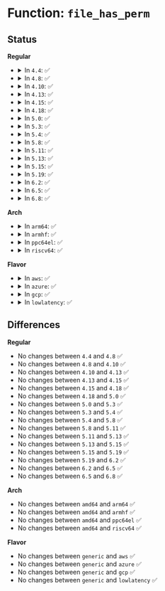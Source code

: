 # Function: <code>file_has_perm</code>

## Status
<b>Regular</b>
<ul>
<li>
<details>
<summary>In <code>4.4</code>: ✅</summary>

```c
int file_has_perm(const struct cred *cred, struct file *file, u32 av);
```

**Collision:** Unique Static

**Inline:** No

**Transformation:** False

**Instances:**

```
In security/selinux/hooks.c (ffffffff81342870)
Location: security/selinux/hooks.c:1704
Inline: False
Direct callers:
  - security/selinux/hooks.c:selinux_file_receive
  - security/selinux/hooks.c:selinux_file_receive
  - security/selinux/hooks.c:selinux_file_receive
  - security/selinux/hooks.c:selinux_file_fcntl
  - security/selinux/hooks.c:selinux_file_fcntl
  - security/selinux/hooks.c:selinux_file_fcntl
  - security/selinux/hooks.c:selinux_file_lock
  - security/selinux/hooks.c:match_file
  - security/selinux/hooks.c:match_file
  - security/selinux/hooks.c:file_map_prot_check
  - security/selinux/hooks.c:selinux_file_mprotect
  - security/selinux/hooks.c:selinux_file_ioctl
  - security/selinux/hooks.c:selinux_file_ioctl
  - security/selinux/hooks.c:selinux_file_ioctl
  - security/selinux/hooks.c:selinux_file_permission
```
**Symbols:**

```
ffffffff81342870-ffffffff81342929: file_has_perm (STB_LOCAL)
```
</details>
</li>
<li>
<details>
<summary>In <code>4.8</code>: ✅</summary>

```c
int file_has_perm(const struct cred *cred, struct file *file, u32 av);
```

**Collision:** Unique Static

**Inline:** No

**Transformation:** False

**Instances:**

```
In security/selinux/hooks.c (ffffffff81377bf0)
Location: security/selinux/hooks.c:1777
Inline: False
Direct callers:
  - security/selinux/hooks.c:selinux_file_receive
  - security/selinux/hooks.c:selinux_file_receive
  - security/selinux/hooks.c:selinux_file_receive
  - security/selinux/hooks.c:selinux_file_fcntl
  - security/selinux/hooks.c:selinux_file_fcntl
  - security/selinux/hooks.c:selinux_file_fcntl
  - security/selinux/hooks.c:selinux_file_lock
  - security/selinux/hooks.c:selinux_file_mprotect
  - security/selinux/hooks.c:file_map_prot_check
  - security/selinux/hooks.c:selinux_file_ioctl
  - security/selinux/hooks.c:selinux_file_ioctl
  - security/selinux/hooks.c:selinux_file_ioctl
  - security/selinux/hooks.c:selinux_file_permission
  - security/selinux/hooks.c:match_file
```
**Symbols:**

```
ffffffff81377bf0-ffffffff81377ca9: file_has_perm (STB_LOCAL)
```
</details>
</li>
<li>
<details>
<summary>In <code>4.10</code>: ✅</summary>

```c
int file_has_perm(const struct cred *cred, struct file *file, u32 av);
```

**Collision:** Unique Static

**Inline:** No

**Transformation:** False

**Instances:**

```
In security/selinux/hooks.c (ffffffff8138e6e0)
Location: security/selinux/hooks.c:1785
Inline: False
Direct callers:
  - security/selinux/hooks.c:selinux_file_receive
  - security/selinux/hooks.c:selinux_file_receive
  - security/selinux/hooks.c:selinux_file_receive
  - security/selinux/hooks.c:selinux_file_fcntl
  - security/selinux/hooks.c:selinux_file_fcntl
  - security/selinux/hooks.c:selinux_file_fcntl
  - security/selinux/hooks.c:selinux_file_lock
  - security/selinux/hooks.c:selinux_file_mprotect
  - security/selinux/hooks.c:file_map_prot_check
  - security/selinux/hooks.c:selinux_file_ioctl
  - security/selinux/hooks.c:selinux_file_ioctl
  - security/selinux/hooks.c:selinux_file_ioctl
  - security/selinux/hooks.c:selinux_file_permission
  - security/selinux/hooks.c:match_file
```
**Symbols:**

```
ffffffff8138e6e0-ffffffff8138e78b: file_has_perm (STB_LOCAL)
```
</details>
</li>
<li>
<details>
<summary>In <code>4.13</code>: ✅</summary>

```c
int file_has_perm(const struct cred *cred, struct file *file, u32 av);
```

**Collision:** Unique Static

**Inline:** No

**Transformation:** False

**Instances:**

```
In security/selinux/hooks.c (ffffffff813a4a80)
Location: security/selinux/hooks.c:1774
Inline: False
Direct callers:
  - security/selinux/hooks.c:selinux_file_receive
  - security/selinux/hooks.c:selinux_file_receive
  - security/selinux/hooks.c:selinux_file_fcntl
  - security/selinux/hooks.c:selinux_file_fcntl
  - security/selinux/hooks.c:selinux_file_fcntl
  - security/selinux/hooks.c:selinux_file_lock
  - security/selinux/hooks.c:selinux_file_mprotect
  - security/selinux/hooks.c:file_map_prot_check
  - security/selinux/hooks.c:selinux_file_ioctl
  - security/selinux/hooks.c:selinux_file_ioctl
  - security/selinux/hooks.c:selinux_file_ioctl
  - security/selinux/hooks.c:selinux_file_permission
  - security/selinux/hooks.c:match_file
  - security/selinux/hooks.c:match_file
```
**Symbols:**

```
ffffffff813a4a80-ffffffff813a4b29: file_has_perm (STB_LOCAL)
```
</details>
</li>
<li>
<details>
<summary>In <code>4.15</code>: ✅</summary>

```c
int file_has_perm(const struct cred *cred, struct file *file, u32 av);
```

**Collision:** Unique Static

**Inline:** No

**Transformation:** False

**Instances:**

```
In security/selinux/hooks.c (ffffffff813cddd0)
Location: security/selinux/hooks.c:1782
Inline: False
Direct callers:
  - security/selinux/hooks.c:selinux_file_receive
  - security/selinux/hooks.c:selinux_file_receive
  - security/selinux/hooks.c:selinux_file_fcntl
  - security/selinux/hooks.c:selinux_file_fcntl
  - security/selinux/hooks.c:selinux_file_fcntl
  - security/selinux/hooks.c:selinux_file_lock
  - security/selinux/hooks.c:selinux_file_mprotect
  - security/selinux/hooks.c:file_map_prot_check
  - security/selinux/hooks.c:selinux_file_ioctl
  - security/selinux/hooks.c:selinux_file_ioctl
  - security/selinux/hooks.c:selinux_file_ioctl
  - security/selinux/hooks.c:selinux_file_permission
  - security/selinux/hooks.c:match_file
  - security/selinux/hooks.c:match_file
```
**Symbols:**

```
ffffffff813cddd0-ffffffff813cde95: file_has_perm (STB_LOCAL)
```
</details>
</li>
<li>
<details>
<summary>In <code>4.18</code>: ✅</summary>

```c
int file_has_perm(const struct cred *cred, struct file *file, u32 av);
```

**Collision:** Unique Static

**Inline:** No

**Transformation:** False

**Instances:**

```
In security/selinux/hooks.c (ffffffff813fb490)
Location: security/selinux/hooks.c:1884
Inline: False
Direct callers:
  - security/selinux/hooks.c:selinux_file_receive
  - security/selinux/hooks.c:selinux_file_receive
  - security/selinux/hooks.c:selinux_file_fcntl
  - security/selinux/hooks.c:selinux_file_fcntl
  - security/selinux/hooks.c:selinux_file_fcntl
  - security/selinux/hooks.c:selinux_file_lock
  - security/selinux/hooks.c:selinux_file_mprotect
  - security/selinux/hooks.c:file_map_prot_check
  - security/selinux/hooks.c:file_map_prot_check
  - security/selinux/hooks.c:selinux_file_ioctl
  - security/selinux/hooks.c:selinux_file_ioctl
  - security/selinux/hooks.c:selinux_file_ioctl
  - security/selinux/hooks.c:selinux_file_permission
  - security/selinux/hooks.c:match_file
  - security/selinux/hooks.c:match_file
```
**Symbols:**

```
ffffffff813fb490-ffffffff813fb54e: file_has_perm (STB_LOCAL)
```
</details>
</li>
<li>
<details>
<summary>In <code>5.0</code>: ✅</summary>

```c
int file_has_perm(const struct cred *cred, struct file *file, u32 av);
```

**Collision:** Unique Static

**Inline:** No

**Transformation:** False

**Instances:**

```
In security/selinux/hooks.c (ffffffff81417940)
Location: security/selinux/hooks.c:1698
Inline: False
Direct callers:
  - security/selinux/hooks.c:selinux_file_receive
  - security/selinux/hooks.c:selinux_file_receive
  - security/selinux/hooks.c:selinux_file_receive
  - security/selinux/hooks.c:selinux_file_fcntl
  - security/selinux/hooks.c:selinux_file_fcntl
  - security/selinux/hooks.c:selinux_file_fcntl
  - security/selinux/hooks.c:selinux_file_lock
  - security/selinux/hooks.c:selinux_file_mprotect
  - security/selinux/hooks.c:file_map_prot_check
  - security/selinux/hooks.c:file_map_prot_check
  - security/selinux/hooks.c:selinux_file_ioctl
  - security/selinux/hooks.c:selinux_file_ioctl
  - security/selinux/hooks.c:selinux_file_ioctl
  - security/selinux/hooks.c:selinux_file_permission
  - security/selinux/hooks.c:match_file
  - security/selinux/hooks.c:match_file
  - security/selinux/hooks.c:match_file
```
**Symbols:**

```
ffffffff81417940-ffffffff81417a0d: file_has_perm (STB_LOCAL)
```
</details>
</li>
<li>
<details>
<summary>In <code>5.3</code>: ✅</summary>

```c
int file_has_perm(const struct cred *cred, struct file *file, u32 av);
```

**Collision:** Unique Static

**Inline:** No

**Transformation:** False

**Instances:**

```
In security/selinux/hooks.c (ffffffff81445580)
Location: security/selinux/hooks.c:1742
Inline: False
Direct callers:
  - security/selinux/hooks.c:selinux_file_receive
  - security/selinux/hooks.c:selinux_file_fcntl
  - security/selinux/hooks.c:selinux_file_fcntl
  - security/selinux/hooks.c:selinux_file_fcntl
  - security/selinux/hooks.c:selinux_file_lock
  - security/selinux/hooks.c:selinux_file_mprotect
  - security/selinux/hooks.c:file_map_prot_check
  - security/selinux/hooks.c:file_map_prot_check
  - security/selinux/hooks.c:selinux_file_ioctl
  - security/selinux/hooks.c:selinux_file_ioctl
  - security/selinux/hooks.c:selinux_file_ioctl
  - security/selinux/hooks.c:selinux_file_permission
  - security/selinux/hooks.c:match_file
```
**Symbols:**

```
ffffffff81445580-ffffffff81445650: file_has_perm (STB_LOCAL)
```
</details>
</li>
<li>
<details>
<summary>In <code>5.4</code>: ✅</summary>

```c
int file_has_perm(const struct cred *cred, struct file *file, u32 av);
```

**Collision:** Unique Static

**Inline:** No

**Transformation:** False

**Instances:**

```
In security/selinux/hooks.c (ffffffff8145f110)
Location: security/selinux/hooks.c:1744
Inline: False
Direct callers:
  - security/selinux/hooks.c:selinux_file_receive
  - security/selinux/hooks.c:selinux_file_fcntl
  - security/selinux/hooks.c:selinux_file_fcntl
  - security/selinux/hooks.c:selinux_file_fcntl
  - security/selinux/hooks.c:selinux_file_lock
  - security/selinux/hooks.c:selinux_file_mprotect
  - security/selinux/hooks.c:file_map_prot_check
  - security/selinux/hooks.c:file_map_prot_check
  - security/selinux/hooks.c:selinux_file_ioctl
  - security/selinux/hooks.c:selinux_file_ioctl
  - security/selinux/hooks.c:selinux_file_ioctl
  - security/selinux/hooks.c:selinux_file_permission
  - security/selinux/hooks.c:match_file
```
**Symbols:**

```
ffffffff8145f110-ffffffff8145f1e0: file_has_perm (STB_LOCAL)
```
</details>
</li>
<li>
<details>
<summary>In <code>5.8</code>: ✅</summary>

```c
int file_has_perm(const struct cred *cred, struct file *file, u32 av);
```

**Collision:** Unique Static

**Inline:** No

**Transformation:** False

**Instances:**

```
In security/selinux/hooks.c (ffffffff814b2110)
Location: security/selinux/hooks.c:1697
Inline: False
Direct callers:
  - security/selinux/hooks.c:selinux_file_receive
  - security/selinux/hooks.c:selinux_file_fcntl
  - security/selinux/hooks.c:selinux_file_fcntl
  - security/selinux/hooks.c:selinux_file_fcntl
  - security/selinux/hooks.c:selinux_file_lock
  - security/selinux/hooks.c:selinux_file_mprotect
  - security/selinux/hooks.c:file_map_prot_check
  - security/selinux/hooks.c:file_map_prot_check
  - security/selinux/hooks.c:selinux_file_ioctl
  - security/selinux/hooks.c:selinux_file_ioctl
  - security/selinux/hooks.c:selinux_file_ioctl
  - security/selinux/hooks.c:selinux_file_permission
  - security/selinux/hooks.c:match_file
```
**Symbols:**

```
ffffffff814b2110-ffffffff814b21e0: file_has_perm (STB_LOCAL)
```
</details>
</li>
<li>
<details>
<summary>In <code>5.11</code>: ✅</summary>

```c
int file_has_perm(const struct cred *cred, struct file *file, u32 av);
```

**Collision:** Unique Static

**Inline:** No

**Transformation:** False

**Instances:**

```
In security/selinux/hooks.c (ffffffff814cf490)
Location: security/selinux/hooks.c:1706
Inline: False
Direct callers:
  - security/selinux/hooks.c:selinux_file_receive
  - security/selinux/hooks.c:selinux_file_fcntl
  - security/selinux/hooks.c:selinux_file_fcntl
  - security/selinux/hooks.c:selinux_file_fcntl
  - security/selinux/hooks.c:selinux_file_lock
  - security/selinux/hooks.c:selinux_file_mprotect
  - security/selinux/hooks.c:file_map_prot_check
  - security/selinux/hooks.c:file_map_prot_check
  - security/selinux/hooks.c:selinux_file_ioctl
  - security/selinux/hooks.c:selinux_file_ioctl
  - security/selinux/hooks.c:selinux_file_ioctl
  - security/selinux/hooks.c:selinux_file_permission
  - security/selinux/hooks.c:match_file
```
**Symbols:**

```
ffffffff814cf490-ffffffff814cf560: file_has_perm (STB_LOCAL)
```
</details>
</li>
<li>
<details>
<summary>In <code>5.13</code>: ✅</summary>

```c
int file_has_perm(const struct cred *cred, struct file *file, u32 av);
```

**Collision:** Unique Static

**Inline:** No

**Transformation:** False

**Instances:**

```
In security/selinux/hooks.c (ffffffff814d5bc0)
Location: security/selinux/hooks.c:1765
Inline: False
Direct callers:
  - security/selinux/hooks.c:selinux_file_receive
  - security/selinux/hooks.c:selinux_file_fcntl
  - security/selinux/hooks.c:selinux_file_fcntl
  - security/selinux/hooks.c:selinux_file_fcntl
  - security/selinux/hooks.c:selinux_file_lock
  - security/selinux/hooks.c:selinux_file_mprotect
  - security/selinux/hooks.c:file_map_prot_check
  - security/selinux/hooks.c:file_map_prot_check
  - security/selinux/hooks.c:selinux_file_ioctl
  - security/selinux/hooks.c:selinux_file_ioctl
  - security/selinux/hooks.c:selinux_file_ioctl
  - security/selinux/hooks.c:selinux_file_permission
  - security/selinux/hooks.c:match_file
```
**Symbols:**

```
ffffffff814d5bc0-ffffffff814d5c90: file_has_perm (STB_LOCAL)
```
</details>
</li>
<li>
<details>
<summary>In <code>5.15</code>: ✅</summary>

```c
int file_has_perm(const struct cred *cred, struct file *file, u32 av);
```

**Collision:** Unique Static

**Inline:** No

**Transformation:** False

**Instances:**

```
In security/selinux/hooks.c (ffffffff8152e700)
Location: security/selinux/hooks.c:1757
Inline: False
Direct callers:
  - security/selinux/hooks.c:selinux_file_receive
  - security/selinux/hooks.c:selinux_file_fcntl
  - security/selinux/hooks.c:selinux_file_fcntl
  - security/selinux/hooks.c:selinux_file_fcntl
  - security/selinux/hooks.c:selinux_file_lock
  - security/selinux/hooks.c:selinux_file_mprotect
  - security/selinux/hooks.c:file_map_prot_check
  - security/selinux/hooks.c:file_map_prot_check
  - security/selinux/hooks.c:selinux_file_ioctl
  - security/selinux/hooks.c:selinux_file_ioctl
  - security/selinux/hooks.c:selinux_file_ioctl
  - security/selinux/hooks.c:selinux_file_permission
  - security/selinux/hooks.c:match_file
```
**Symbols:**

```
ffffffff8152e700-ffffffff8152e7d0: file_has_perm (STB_LOCAL)
```
</details>
</li>
<li>
<details>
<summary>In <code>5.19</code>: ✅</summary>

```c
int file_has_perm(const struct cred *cred, struct file *file, u32 av);
```

**Collision:** Unique Static

**Inline:** No

**Transformation:** False

**Instances:**

```
In security/selinux/hooks.c (ffffffff815c3060)
Location: security/selinux/hooks.c:1695
Inline: False
Direct callers:
  - security/selinux/hooks.c:selinux_file_receive
  - security/selinux/hooks.c:selinux_file_receive
  - security/selinux/hooks.c:selinux_file_receive
  - security/selinux/hooks.c:selinux_file_fcntl
  - security/selinux/hooks.c:selinux_file_fcntl
  - security/selinux/hooks.c:selinux_file_fcntl
  - security/selinux/hooks.c:selinux_file_lock
  - security/selinux/hooks.c:selinux_file_mprotect
  - security/selinux/hooks.c:file_map_prot_check
  - security/selinux/hooks.c:selinux_file_ioctl
  - security/selinux/hooks.c:selinux_file_ioctl
  - security/selinux/hooks.c:selinux_file_ioctl
  - security/selinux/hooks.c:selinux_file_ioctl
  - security/selinux/hooks.c:selinux_file_permission
  - security/selinux/hooks.c:match_file
```
**Symbols:**

```
ffffffff815c3060-ffffffff815c315f: file_has_perm (STB_LOCAL)
```
</details>
</li>
<li>
<details>
<summary>In <code>6.2</code>: ✅</summary>

```c
int file_has_perm(const struct cred *cred, struct file *file, u32 av);
```

**Collision:** Unique Static

**Inline:** No

**Transformation:** False

**Instances:**

```
In security/selinux/hooks.c (ffffffff8166f940)
Location: security/selinux/hooks.c:1694
Inline: False
Direct callers:
  - security/selinux/hooks.c:selinux_file_receive
  - security/selinux/hooks.c:selinux_file_receive
  - security/selinux/hooks.c:selinux_file_receive
  - security/selinux/hooks.c:selinux_file_fcntl
  - security/selinux/hooks.c:selinux_file_fcntl
  - security/selinux/hooks.c:selinux_file_fcntl
  - security/selinux/hooks.c:selinux_file_lock
  - security/selinux/hooks.c:selinux_file_mprotect
  - security/selinux/hooks.c:file_map_prot_check
  - security/selinux/hooks.c:selinux_file_ioctl
  - security/selinux/hooks.c:selinux_file_ioctl
  - security/selinux/hooks.c:selinux_file_ioctl
  - security/selinux/hooks.c:selinux_file_ioctl
  - security/selinux/hooks.c:selinux_file_permission
  - security/selinux/hooks.c:match_file
```
**Symbols:**

```
ffffffff8166f940-ffffffff8166fa3f: file_has_perm (STB_LOCAL)
```
</details>
</li>
<li>
<details>
<summary>In <code>6.5</code>: ✅</summary>

```c
int file_has_perm(const struct cred *cred, struct file *file, u32 av);
```

**Collision:** Unique Static

**Inline:** No

**Transformation:** False

**Instances:**

```
In security/selinux/hooks.c (ffffffff816a7ea0)
Location: security/selinux/hooks.c:1705
Inline: False
Direct callers:
  - security/selinux/hooks.c:selinux_file_receive
  - security/selinux/hooks.c:selinux_file_receive
  - security/selinux/hooks.c:selinux_file_receive
  - security/selinux/hooks.c:selinux_file_fcntl
  - security/selinux/hooks.c:selinux_file_fcntl
  - security/selinux/hooks.c:selinux_file_fcntl
  - security/selinux/hooks.c:selinux_file_lock
  - security/selinux/hooks.c:selinux_file_mprotect
  - security/selinux/hooks.c:file_map_prot_check
  - security/selinux/hooks.c:file_map_prot_check
  - security/selinux/hooks.c:selinux_file_ioctl
  - security/selinux/hooks.c:selinux_file_ioctl
  - security/selinux/hooks.c:selinux_file_ioctl
  - security/selinux/hooks.c:selinux_file_permission
  - security/selinux/hooks.c:match_file
```
**Symbols:**

```
ffffffff816a7ea0-ffffffff816a7f97: file_has_perm (STB_LOCAL)
```
</details>
</li>
<li>
<details>
<summary>In <code>6.8</code>: ✅</summary>

```c
int file_has_perm(const struct cred *cred, struct file *file, u32 av);
```

**Collision:** Unique Static

**Inline:** No

**Transformation:** False

**Instances:**

```
In security/selinux/hooks.c (ffffffff816e4910)
Location: security/selinux/hooks.c:1745
Inline: False
Direct callers:
  - security/selinux/hooks.c:selinux_file_receive
  - security/selinux/hooks.c:selinux_file_receive
  - security/selinux/hooks.c:selinux_file_receive
  - security/selinux/hooks.c:selinux_file_fcntl
  - security/selinux/hooks.c:selinux_file_fcntl
  - security/selinux/hooks.c:selinux_file_fcntl
  - security/selinux/hooks.c:selinux_file_lock
  - security/selinux/hooks.c:selinux_file_mprotect
  - security/selinux/hooks.c:file_map_prot_check
  - security/selinux/hooks.c:file_map_prot_check
  - security/selinux/hooks.c:selinux_file_ioctl
  - security/selinux/hooks.c:selinux_file_ioctl
  - security/selinux/hooks.c:selinux_file_ioctl
  - security/selinux/hooks.c:selinux_file_permission
  - security/selinux/hooks.c:match_file
```
**Symbols:**

```
ffffffff816e4910-ffffffff816e4a0d: file_has_perm (STB_LOCAL)
```
</details>
</li>
</ul>
<b>Arch</b>
<ul>
<li>
<details>
<summary>In <code>arm64</code>: ✅</summary>

```c
int file_has_perm(const struct cred *cred, struct file *file, u32 av);
```

**Collision:** Unique Static

**Inline:** No

**Transformation:** False

**Instances:**

```
In security/selinux/hooks.c (ffff80001054c2b0)
Location: security/selinux/hooks.c:1744
Inline: False
Direct callers:
  - security/selinux/hooks.c:selinux_file_receive
  - security/selinux/hooks.c:selinux_file_fcntl
  - security/selinux/hooks.c:selinux_file_fcntl
  - security/selinux/hooks.c:selinux_file_fcntl
  - security/selinux/hooks.c:selinux_file_lock
  - security/selinux/hooks.c:selinux_file_mprotect
  - security/selinux/hooks.c:file_map_prot_check
  - security/selinux/hooks.c:file_map_prot_check
  - security/selinux/hooks.c:selinux_file_ioctl
  - security/selinux/hooks.c:selinux_file_ioctl
  - security/selinux/hooks.c:selinux_file_ioctl
  - security/selinux/hooks.c:selinux_file_permission
  - security/selinux/hooks.c:match_file
```
**Symbols:**

```
ffff80001054c2b0-ffff80001054c3a8: file_has_perm (STB_LOCAL)
```
</details>
</li>
<li>
<details>
<summary>In <code>armhf</code>: ✅</summary>

```c
int file_has_perm(const struct cred *cred, struct file *file, u32 av);
```

**Collision:** Unique Static

**Inline:** No

**Transformation:** False

**Instances:**

```
In security/selinux/hooks.c (c070255c)
Location: security/selinux/hooks.c:1744
Inline: False
Direct callers:
  - security/selinux/hooks.c:selinux_file_receive
  - security/selinux/hooks.c:selinux_file_fcntl
  - security/selinux/hooks.c:selinux_file_fcntl
  - security/selinux/hooks.c:selinux_file_fcntl
  - security/selinux/hooks.c:selinux_file_lock
  - security/selinux/hooks.c:selinux_file_mprotect
  - security/selinux/hooks.c:file_map_prot_check
  - security/selinux/hooks.c:file_map_prot_check
  - security/selinux/hooks.c:selinux_file_ioctl
  - security/selinux/hooks.c:selinux_file_ioctl
  - security/selinux/hooks.c:selinux_file_ioctl
  - security/selinux/hooks.c:selinux_file_permission
  - security/selinux/hooks.c:match_file
```
**Symbols:**

```
c070255c-c070265c: file_has_perm (STB_LOCAL)
```
</details>
</li>
<li>
<details>
<summary>In <code>ppc64el</code>: ✅</summary>

```c
int file_has_perm(const struct cred *cred, struct file *file, u32 av);
```

**Collision:** Unique Static

**Inline:** No

**Transformation:** False

**Instances:**

```
In security/selinux/hooks.c (c0000000006a4c00)
Location: security/selinux/hooks.c:1744
Inline: False
Direct callers:
  - security/selinux/hooks.c:selinux_file_receive
  - security/selinux/hooks.c:selinux_file_fcntl
  - security/selinux/hooks.c:selinux_file_fcntl
  - security/selinux/hooks.c:selinux_file_fcntl
  - security/selinux/hooks.c:selinux_file_lock
  - security/selinux/hooks.c:selinux_file_mprotect
  - security/selinux/hooks.c:file_map_prot_check
  - security/selinux/hooks.c:file_map_prot_check
  - security/selinux/hooks.c:selinux_file_ioctl
  - security/selinux/hooks.c:selinux_file_ioctl
  - security/selinux/hooks.c:selinux_file_ioctl
  - security/selinux/hooks.c:selinux_file_permission
  - security/selinux/hooks.c:selinux_file_permission
  - security/selinux/hooks.c:match_file
```
**Symbols:**

```
c0000000006a4c00-c0000000006a4d30: file_has_perm (STB_LOCAL)
```
</details>
</li>
<li>
<details>
<summary>In <code>riscv64</code>: ✅</summary>

```c
int file_has_perm(const struct cred *cred, struct file *file, u32 av);
```

**Collision:** Unique Static

**Inline:** No

**Transformation:** False

**Instances:**

```
In security/selinux/hooks.c (ffffffe0003a696e)
Location: security/selinux/hooks.c:1744
Inline: False
Direct callers:
  - security/selinux/hooks.c:selinux_file_receive
  - security/selinux/hooks.c:selinux_file_fcntl
  - security/selinux/hooks.c:selinux_file_fcntl
  - security/selinux/hooks.c:selinux_file_fcntl
  - security/selinux/hooks.c:selinux_file_lock
  - security/selinux/hooks.c:selinux_file_mprotect
  - security/selinux/hooks.c:file_map_prot_check
  - security/selinux/hooks.c:file_map_prot_check
  - security/selinux/hooks.c:selinux_file_ioctl
  - security/selinux/hooks.c:selinux_file_ioctl
  - security/selinux/hooks.c:selinux_file_ioctl
  - security/selinux/hooks.c:selinux_file_permission
  - security/selinux/hooks.c:match_file
```
**Symbols:**

```
ffffffe0003a696e-ffffffe0003a6a1c: file_has_perm (STB_LOCAL)
```
</details>
</li>
</ul>
<b>Flavor</b>
<ul>
<li>
<details>
<summary>In <code>aws</code>: ✅</summary>

```c
int file_has_perm(const struct cred *cred, struct file *file, u32 av);
```

**Collision:** Unique Static

**Inline:** No

**Transformation:** False

**Instances:**

```
In security/selinux/hooks.c (ffffffff814576f0)
Location: security/selinux/hooks.c:1744
Inline: False
Direct callers:
  - security/selinux/hooks.c:selinux_file_receive
  - security/selinux/hooks.c:selinux_file_fcntl
  - security/selinux/hooks.c:selinux_file_fcntl
  - security/selinux/hooks.c:selinux_file_fcntl
  - security/selinux/hooks.c:selinux_file_lock
  - security/selinux/hooks.c:selinux_file_mprotect
  - security/selinux/hooks.c:file_map_prot_check
  - security/selinux/hooks.c:file_map_prot_check
  - security/selinux/hooks.c:selinux_file_ioctl
  - security/selinux/hooks.c:selinux_file_ioctl
  - security/selinux/hooks.c:selinux_file_ioctl
  - security/selinux/hooks.c:selinux_file_permission
  - security/selinux/hooks.c:match_file
```
**Symbols:**

```
ffffffff814576f0-ffffffff814577c0: file_has_perm (STB_LOCAL)
```
</details>
</li>
<li>
<details>
<summary>In <code>azure</code>: ✅</summary>

```c
int file_has_perm(const struct cred *cred, struct file *file, u32 av);
```

**Collision:** Unique Static

**Inline:** No

**Transformation:** False

**Instances:**

```
In security/selinux/hooks.c (ffffffff81448120)
Location: security/selinux/hooks.c:1744
Inline: False
Direct callers:
  - security/selinux/hooks.c:selinux_file_receive
  - security/selinux/hooks.c:selinux_file_fcntl
  - security/selinux/hooks.c:selinux_file_fcntl
  - security/selinux/hooks.c:selinux_file_fcntl
  - security/selinux/hooks.c:selinux_file_lock
  - security/selinux/hooks.c:selinux_file_mprotect
  - security/selinux/hooks.c:file_map_prot_check
  - security/selinux/hooks.c:file_map_prot_check
  - security/selinux/hooks.c:selinux_file_ioctl
  - security/selinux/hooks.c:selinux_file_ioctl
  - security/selinux/hooks.c:selinux_file_ioctl
  - security/selinux/hooks.c:selinux_file_permission
  - security/selinux/hooks.c:match_file
```
**Symbols:**

```
ffffffff81448120-ffffffff814481f0: file_has_perm (STB_LOCAL)
```
</details>
</li>
<li>
<details>
<summary>In <code>gcp</code>: ✅</summary>

```c
int file_has_perm(const struct cred *cred, struct file *file, u32 av);
```

**Collision:** Unique Static

**Inline:** No

**Transformation:** False

**Instances:**

```
In security/selinux/hooks.c (ffffffff81453790)
Location: security/selinux/hooks.c:1744
Inline: False
Direct callers:
  - security/selinux/hooks.c:selinux_file_receive
  - security/selinux/hooks.c:selinux_file_fcntl
  - security/selinux/hooks.c:selinux_file_fcntl
  - security/selinux/hooks.c:selinux_file_fcntl
  - security/selinux/hooks.c:selinux_file_lock
  - security/selinux/hooks.c:selinux_file_mprotect
  - security/selinux/hooks.c:file_map_prot_check
  - security/selinux/hooks.c:file_map_prot_check
  - security/selinux/hooks.c:selinux_file_ioctl
  - security/selinux/hooks.c:selinux_file_ioctl
  - security/selinux/hooks.c:selinux_file_ioctl
  - security/selinux/hooks.c:selinux_file_permission
  - security/selinux/hooks.c:match_file
```
**Symbols:**

```
ffffffff81453790-ffffffff81453860: file_has_perm (STB_LOCAL)
```
</details>
</li>
<li>
<details>
<summary>In <code>lowlatency</code>: ✅</summary>

```c
int file_has_perm(const struct cred *cred, struct file *file, u32 av);
```

**Collision:** Unique Static

**Inline:** No

**Transformation:** False

**Instances:**

```
In security/selinux/hooks.c (ffffffff8146b290)
Location: security/selinux/hooks.c:1744
Inline: False
Direct callers:
  - security/selinux/hooks.c:selinux_file_receive
  - security/selinux/hooks.c:selinux_file_fcntl
  - security/selinux/hooks.c:selinux_file_fcntl
  - security/selinux/hooks.c:selinux_file_fcntl
  - security/selinux/hooks.c:selinux_file_lock
  - security/selinux/hooks.c:selinux_file_mprotect
  - security/selinux/hooks.c:file_map_prot_check
  - security/selinux/hooks.c:file_map_prot_check
  - security/selinux/hooks.c:selinux_file_ioctl
  - security/selinux/hooks.c:selinux_file_ioctl
  - security/selinux/hooks.c:selinux_file_ioctl
  - security/selinux/hooks.c:selinux_file_permission
  - security/selinux/hooks.c:match_file
```
**Symbols:**

```
ffffffff8146b290-ffffffff8146b360: file_has_perm (STB_LOCAL)
```
</details>
</li>
</ul>

## Differences
<b>Regular</b>
<ul>
<li>
No changes between <code>4.4</code> and <code>4.8</code> ✅
</li>
<li>
No changes between <code>4.8</code> and <code>4.10</code> ✅
</li>
<li>
No changes between <code>4.10</code> and <code>4.13</code> ✅
</li>
<li>
No changes between <code>4.13</code> and <code>4.15</code> ✅
</li>
<li>
No changes between <code>4.15</code> and <code>4.18</code> ✅
</li>
<li>
No changes between <code>4.18</code> and <code>5.0</code> ✅
</li>
<li>
No changes between <code>5.0</code> and <code>5.3</code> ✅
</li>
<li>
No changes between <code>5.3</code> and <code>5.4</code> ✅
</li>
<li>
No changes between <code>5.4</code> and <code>5.8</code> ✅
</li>
<li>
No changes between <code>5.8</code> and <code>5.11</code> ✅
</li>
<li>
No changes between <code>5.11</code> and <code>5.13</code> ✅
</li>
<li>
No changes between <code>5.13</code> and <code>5.15</code> ✅
</li>
<li>
No changes between <code>5.15</code> and <code>5.19</code> ✅
</li>
<li>
No changes between <code>5.19</code> and <code>6.2</code> ✅
</li>
<li>
No changes between <code>6.2</code> and <code>6.5</code> ✅
</li>
<li>
No changes between <code>6.5</code> and <code>6.8</code> ✅
</li>
</ul>
<b>Arch</b>
<ul>
<li>
No changes between <code>amd64</code> and <code>arm64</code> ✅
</li>
<li>
No changes between <code>amd64</code> and <code>armhf</code> ✅
</li>
<li>
No changes between <code>amd64</code> and <code>ppc64el</code> ✅
</li>
<li>
No changes between <code>amd64</code> and <code>riscv64</code> ✅
</li>
</ul>
<b>Flavor</b>
<ul>
<li>
No changes between <code>generic</code> and <code>aws</code> ✅
</li>
<li>
No changes between <code>generic</code> and <code>azure</code> ✅
</li>
<li>
No changes between <code>generic</code> and <code>gcp</code> ✅
</li>
<li>
No changes between <code>generic</code> and <code>lowlatency</code> ✅
</li>
</ul>
